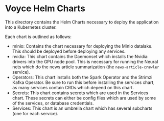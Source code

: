 # Voyce Helm Charts
This directory contains the Helm Charts necessary to deploy the application into a Kubernetes cluster.

Each chart is outlined as follows:

- minio: Contains the chart necessary for deploying the Minio datalake. This should be deployed before deploying
any services.
- nvidia: This chart contains the Daemonset which installs the Nvidia drivers into the GPU node pool. 
This is necessary for running the Neural nets which do the news article summarization (the `news-article-crawler` service).
- Operators: This chart installs both the Spark Operator and the Strimzi Kafka Operator. Be sure
to run this before installing the services chart, as many services contain CRDs which depend on this chart.
- Secrets: This chart contains secrets which are used in the Services chart. These secrets can
either be config files which are used by some of the services, or database credentials.
- Services: This chart is an umbrella chart which has several subcharts (one for each service).
